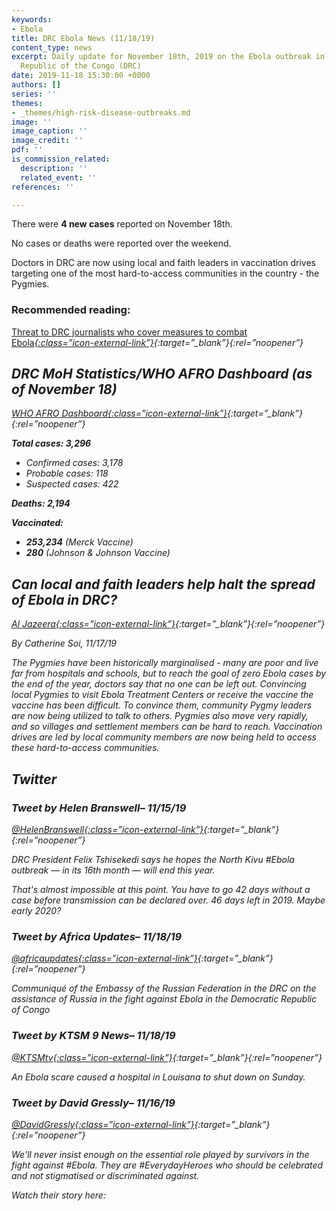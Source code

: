 ```yaml
---
keywords:
- Ebola
title: DRC Ebola News (11/18/19)
content_type: news
excerpt: Daily update for November 18th, 2019 on the Ebola outbreak in eastern Democratic
  Republic of the Congo (DRC)
date: 2019-11-18 15:30:00 +0000
authors: []
series: ''
themes:
- _themes/high-risk-disease-outbreaks.md
image: ''
image_caption: ''
image_credit: ''
pdf: ''
is_commission_related:
  description: ''
  related_event: ''
references: ''

---
```

There were **4 new cases** reported on November 18th.

No cases or deaths were reported over the weekend.

Doctors in DRC are now using local and faith leaders in vaccination drives targeting one of the most hard-to-access communities in the country - the Pygmies.

### Recommended reading: 

[Threat to DRC journalists who cover measures to combat Ebola<i/>{:class=”icon-external-link”}](https://rsf.org/en/news/threat-drc-journalists-who-cover-measures-combat-ebola?utm_source=Global+Health+NOW+Main+List&utm_campaign=c715c33f3c-EMAIL_CAMPAIGN_2019_11_15_02_01&utm_medium=email&utm_term=0_8d0d062dbd-c715c33f3c-2888645){:target=”_blank”}{:rel=”noopener”}

## DRC MoH Statistics/WHO AFRO Dashboard (as of November 18)

[WHO AFRO Dashboard<i/>{:class=”icon-external-link”}](https://who.maps.arcgis.com/apps/opsdashboard/index.html#/e70c3804f6044652bc37cce7d8fcef6c){:target=”_blank”}{:rel=”noopener”}

**Total cases: 3,296**

* Confirmed cases: 3,178
* Probable cases: 118
* Suspected cases: 422

**Deaths: 2,194**

**Vaccinated:**

* **253,234** (Merck Vaccine)
* **280** (Johnson & Johnson Vaccine)

## Can local and faith leaders help halt the spread of Ebola in DRC?

[_Al Jazeera_<i/>{:class=”icon-external-link”}](https://www.aljazeera.com/news/2019/11/local-faith-leaders-halt-spread-ebola-drc-191117111929385.html){:target=”_blank”}{:rel=”noopener”}

_By Catherine Soi, 11/17/19_

The Pygmies have been historically marginalised - many are poor and live far from hospitals and schools, but to reach the goal of zero Ebola cases by the end of the year, doctors say that no one can be left out. Convincing local Pygmies to visit Ebola Treatment Centers or receive the vaccine the vaccine has been difficult. To convince them, community Pygmy leaders are now being utilized to talk to others. Pygmies also move very rapidly, and so villages and settlement members can be hard to reach. Vaccination drives are led by local community members are now being held to access these hard-to-access communities.

## Twitter

### Tweet by Helen Branswell– 11/15/19

[@HelenBranswell<i/>{:class=”icon-external-link”}](https://twitter.com/HelenBranswell/status/1195378222030045185){:target=”_blank”}{:rel=”noopener”}

DRC President Felix Tshisekedi says he hopes the North Kivu #Ebola outbreak — in its 16th month — will end this year.

That's almost impossible at this point. You have to go 42 days without a case before transmission can be declared over. 46 days left in 2019. Maybe early 2020?

### Tweet by Africa Updates– 11/18/19

[@africaupdates<i/>{:class=”icon-external-link”}](https://twitter.com/africaupdates/status/1196438853588008961){:target=”_blank”}{:rel=”noopener”}

‏Communiqué of the Embassy of the Russian Federation in the DRC on the assistance of Russia in the fight against Ebola in the Democratic Republic of Congo

### Tweet by KTSM 9 News– 11/18/19

[@KTSMtv<i/>{:class=”icon-external-link”}](https://twitter.com/KTSMtv/status/1196442942472425472){:target=”_blank”}{:rel=”noopener”}

‏An Ebola scare caused a hospital in Louisana to shut down on Sunday.

### Tweet by David Gressly– 11/16/19

[@DavidGressly<i/>{:class=”icon-external-link”}](https://twitter.com/DavidGressly/status/1195716752874909699){:target=”_blank”}{:rel=”noopener”}

We'll never insist enough on the essential role played by survivors in the fight against #Ebola. They are #EverydayHeroes who should be celebrated and not stigmatised or discriminated against.

Watch their story here: